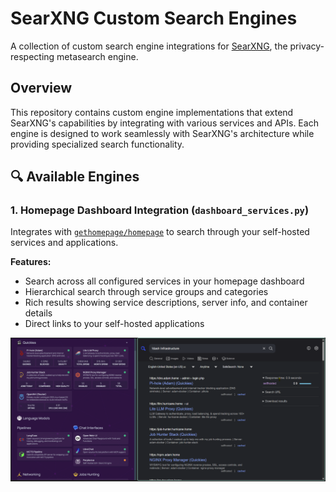 # SearXNG Custom Search Engines

A collection of custom search engine integrations for [SearXNG](https://github.com/searxng/searxng), the privacy-respecting metasearch engine.

## Overview

This repository contains custom engine implementations that extend SearXNG's capabilities by integrating with various services and APIs. Each engine is designed to work seamlessly with SearXNG's architecture while providing specialized search functionality.

## 🔍 Available Engines

### 1. Homepage Dashboard Integration (`dashboard_services.py`)

Integrates with [`gethomepage/homepage`](https://github.com/gethomepage/homepage) to search through your self-hosted services and applications.

**Features:**

- Search across all configured services in your homepage dashboard
- Hierarchical search through service groups and categories
- Rich results showing service descriptions, server info, and container details
- Direct links to your self-hosted applications

![SearXNG Homepage Integration](/docs/searxng-homepage.png)
